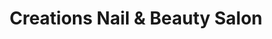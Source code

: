 ---
title: "Creations Nail & Beauty Salon"
url: /chester-le-street/creations-nail-und-beauty-salon/
shop: Kosmetik
---